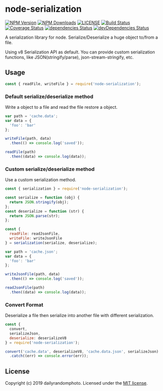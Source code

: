 # node-serialization

[![NPM Version][npm-version-image]][npm-url]
[![NPM Downloads][npm-downloads-image]][npm-url]
[![LICENSE][license-image]][license-url]
[![Build Status][travis-image]][travis-url]
[![Coverage Status][coveralls-image]][coveralls-url]
[![dependencies Status][dependencies-image]][dependencies-url]
[![devDependencies Status][devDependencies-image]][devDependencies-url]

A serialization library for node. Serialize/Deserialize a huge object to/from a file.

Using v8 Serialization API as default.
You can provide custom serialization functions, like JSON(stringify/parse), json-stream-stringify, etc.


## Usage

```js
const { readFile, writeFile } = require('node-serialization');
```

### Default serialize/deserialize method
Write a object to a file and read the file restore a object.
```js
var path = 'cache.data';
var data = {
  'foo': 'bar'
};

writeFile(path, data)
  .then(() => console.log('saved'));

readFile(path)
  .then((data) => console.log(data));
```

### Custom serialize/deserialize method
Use a custom serialization method.
```js
const { serialization } = require('node-serialization');

const serialize = function (obj) {
  return JSON.stringify(obj);
};
const deserialize = function (str) {
  return JSON.parse(str);
};

const {
  readFile: readJsonFile,
  writeFile: writeJsonFile
} = serialization(serialize, deserialize);

var path = 'cache.json';
var data = {
  'foo': 'bar'
};

writeJsonFile(path, data)
  .then(() => console.log('saved'));

readJsonFile(path)
  .then((data) => console.log(data));
```

### Convert Format
Deserialize a file then serialize into another file with different serialization.
```js
const {
  convert,
  serializeJson,
  deserialize: deserializeV8
} = require('node-serialization');

convert('cache.data', deserializeV8, 'cache.data.json', serializeJson)
  .catch((err) => console.error(err));
```

## License
Copyright (c) 2019 dailyrandomphoto. Licensed under the [MIT license][license-url].

[npm-url]: https://www.npmjs.com/package/node-serialization
[travis-url]: https://travis-ci.org/dailyrandomphoto/node-serialization
[coveralls-url]: https://coveralls.io/github/dailyrandomphoto/node-serialization?branch=master
[license-url]: LICENSE
[dependencies-url]: https://david-dm.org/dailyrandomphoto/node-serialization
[devDependencies-url]: https://david-dm.org/dailyrandomphoto/node-serialization?type=dev

[npm-downloads-image]: https://img.shields.io/npm/dm/node-serialization.svg
[npm-version-image]: https://img.shields.io/npm/v/node-serialization.svg
[license-image]: https://img.shields.io/npm/l/node-serialization.svg
[travis-image]: https://img.shields.io/travis/dailyrandomphoto/node-serialization/master
[coveralls-image]: https://coveralls.io/repos/github/dailyrandomphoto/node-serialization/badge.svg?branch=master
[dependencies-image]: https://david-dm.org/dailyrandomphoto/node-serialization/status.svg
[devDependencies-image]: https://david-dm.org/dailyrandomphoto/node-serialization/dev-status.svg
